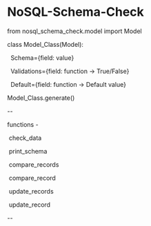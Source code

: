 # NoSQL-Schema-Check

from nosql_schema_check.model import Model

class Model_Class(Model):

&nbsp;&nbsp;Schema={field: value}

&nbsp;&nbsp;Validations={field: function -> True/False}

&nbsp;&nbsp;Default={field: function -> Default value}

Model_Class.generate()

--

functions - 

&nbsp;check_data

&nbsp;print_schema

&nbsp;compare_records

&nbsp;compare_record

&nbsp;update_records

&nbsp;update_record

--
